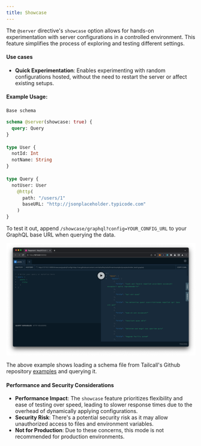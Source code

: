 ```yaml
---
title: Showcase
---
```


The `@server` directive's `showcase` option allows for hands-on experimentation with server configurations in a controlled environment. This feature simplifies the process of exploring and testing different settings.

#### Use cases

- **Quick Experimentation**: Enables experimenting with random configurations hosted, without the need to restart the server or affect existing setups.

#### Example Usage:

`Base schema`

```graphql showLineNumbers
schema @server(showcase: true) {
  query: Query
}

type User {
  notId: Int
  notName: String
}

type Query {
  notUser: User
    @http(
      path: "/users/1"
      baseURL: "http://jsonplaceholder.typicode.com"
    )
}
```

To test it out, append `/showcase/graphql?config=YOUR_CONFIG_URL` to your GraphQL base URL when querying the data.

![Showcase](/images/docs/showcase.png)

The above example shows loading a schema file from Tailcall's Github repository [examples](https://github.com/tailcallhq/tailcall/tree/main/examples) and querying it.

#### Performance and Security Considerations

- **Performance Impact**: The `showcase` feature prioritizes flexibility and ease of testing over speed, leading to slower response times due to the overhead of dynamically applying configurations.
- **Security Risk**: There's a potential security risk as it may allow unauthorized access to files and environment variables.
- **Not for Production**: Due to these concerns, this mode is not recommended for production environments.
